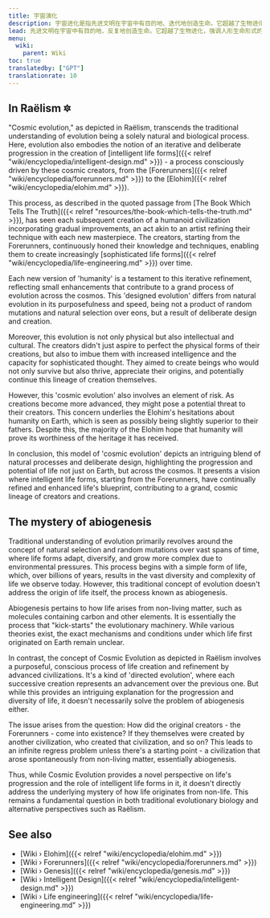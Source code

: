 ```yaml
---
title: 宇宙演化
description: 宇宙进化是指先进文明在宇宙中有目的地、迭代地创造生命。它超越了生物进化，强调人形生命形式的精心设计和不断完善。每一个连续的创造都代表着进化的一步，尽管可能对其创造者构成威胁。这个概念代表了宇宙生命伟大进程中自然过程和有意识设计的融合。
lead: 先进文明在宇宙中有目的地、反复地创造生命。它超越了生物进化，强调人形生命形式的精心设计和不断完善。每一个连续的创造都代表着进化的一步，尽管可能对其创造者构成威胁。这个概念代表了宇宙生命伟大进程中自然过程和有意识设计的融合。
menu:
  wiki:
    parent: Wiki
toc: true
translatedby: ["GPT"]
translationrate: 10
---
```


## In Raëlism 🔯

"Cosmic evolution," as depicted in Raëlism, transcends the traditional understanding of evolution being a solely natural and biological process. Here, evolution also embodies the notion of an iterative and deliberate progression in the creation of [intelligent life forms]({{< relref "wiki/encyclopedia/intelligent-design.md" >}}) - a process consciously driven by these cosmic creators, from the [Forerunners]({{< relref "wiki/encyclopedia/forerunners.md" >}}) to the [Elohim]({{< relref "wiki/encyclopedia/elohim.md" >}}).

This process, as described in the quoted passage from [The Book Which Tells The Truth]({{< relref "resources/the-book-which-tells-the-truth.md" >}}), has seen each subsequent creation of a humanoid civilization incorporating gradual improvements, an act akin to an artist refining their technique with each new masterpiece. The creators, starting from the Forerunners, continuously honed their knowledge and techniques, enabling them to create increasingly [sophisticated life forms]({{< relref "wiki/encyclopedia/life-engineering.md" >}}) over time.

Each new version of 'humanity' is a testament to this iterative refinement, reflecting small enhancements that contribute to a grand process of evolution across the cosmos. This 'designed evolution' differs from natural evolution in its purposefulness and speed, being not a product of random mutations and natural selection over eons, but a result of deliberate design and creation.

Moreover, this evolution is not only physical but also intellectual and cultural. The creators didn't just aspire to perfect the physical forms of their creations, but also to imbue them with increased intelligence and the capacity for sophisticated thought. They aimed to create beings who would not only survive but also thrive, appreciate their origins, and potentially continue this lineage of creation themselves.

However, this 'cosmic evolution' also involves an element of risk. As creations become more advanced, they might pose a potential threat to their creators. This concern underlies the Elohim's hesitations about humanity on Earth, which is seen as possibly being slightly superior to their fathers. Despite this, the majority of the Elohim hope that humanity will prove its worthiness of the heritage it has received.

In conclusion, this model of 'cosmic evolution' depicts an intriguing blend of natural processes and deliberate design, highlighting the progression and potential of life not just on Earth, but across the cosmos. It presents a vision where intelligent life forms, starting from the Forerunners, have continually refined and enhanced life's blueprint, contributing to a grand, cosmic lineage of creators and creations.

## The mystery of abiogenesis

Traditional understanding of evolution primarily revolves around the concept of natural selection and random mutations over vast spans of time, where life forms adapt, diversify, and grow more complex due to environmental pressures. This process begins with a simple form of life, which, over billions of years, results in the vast diversity and complexity of life we observe today. However, this traditional concept of evolution doesn't address the origin of life itself, the process known as abiogenesis.

Abiogenesis pertains to how life arises from non-living matter, such as molecules containing carbon and other elements. It is essentially the process that "kick-starts" the evolutionary machinery. While various theories exist, the exact mechanisms and conditions under which life first originated on Earth remain unclear.

In contrast, the concept of Cosmic Evolution as depicted in Raëlism involves a purposeful, conscious process of life creation and refinement by advanced civilizations. It's a kind of 'directed evolution', where each successive creation represents an advancement over the previous one. But while this provides an intriguing explanation for the progression and diversity of life, it doesn't necessarily solve the problem of abiogenesis either.

The issue arises from the question: How did the original creators - the Forerunners - come into existence? If they themselves were created by another civilization, who created that civilization, and so on? This leads to an infinite regress problem unless there's a starting point - a civilization that arose spontaneously from non-living matter, essentially abiogenesis.

Thus, while Cosmic Evolution provides a novel perspective on life's progression and the role of intelligent life forms in it, it doesn't directly address the underlying mystery of how life originates from non-life. This remains a fundamental question in both traditional evolutionary biology and alternative perspectives such as Raëlism.

## See also

- [Wiki › Elohim]({{< relref "wiki/encyclopedia/elohim.md" >}})
- [Wiki › Forerunners]({{< relref "wiki/encyclopedia/forerunners.md" >}})
- [Wiki › Genesis]({{< relref "wiki/encyclopedia/genesis.md" >}})
- [Wiki › Intelligent Design]({{< relref "wiki/encyclopedia/intelligent-design.md" >}})
- [Wiki › Life engineering]({{< relref "wiki/encyclopedia/life-engineering.md" >}})
